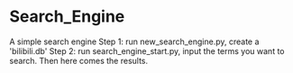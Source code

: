 # Search_Engine
A simple search engine
Step 1:
  run new_search_engine.py, create a 'bilibili.db'
Step 2:
  run search_engine_start.py, input the terms you want to search. Then here comes the results.
